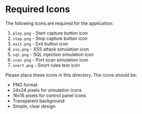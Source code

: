 # Required Icons

The following icons are required for the application:

1. `play.png` - Start capture button icon
2. `stop.png` - Stop capture button icon
3. `exit.png` - Exit button icon
4. `xss.png` - XSS attack simulation icon
5. `sql.png` - SQL injection simulation icon
6. `scan.png` - Port scan simulation icon
7. `snort.png` - Snort rules test icon

Please place these icons in this directory. The icons should be:
- PNG format
- 24x24 pixels for simulation icons
- 16x16 pixels for control panel icons
- Transparent background
- Simple, clear design 